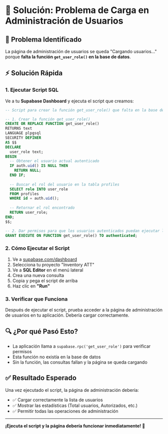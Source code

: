# 🔧 Solución: Problema de Carga en Administración de Usuarios

## 🎯 **Problema Identificado**
La página de administración de usuarios se queda "Cargando usuarios..." porque **falta la función `get_user_role()` en la base de datos**.

## ⚡ **Solución Rápida**

### 1. **Ejecutar Script SQL**
Ve a tu **Supabase Dashboard** y ejecuta el script que creamos:

```sql
-- Script para crear la función get_user_role() que falta en la base de datos

-- 1. Crear la función get_user_role()
CREATE OR REPLACE FUNCTION get_user_role()
RETURNS text
LANGUAGE plpgsql
SECURITY DEFINER
AS $$
DECLARE
  user_role text;
BEGIN
  -- Obtener el usuario actual autenticado
  IF auth.uid() IS NULL THEN
    RETURN NULL;
  END IF;
  
  -- Buscar el rol del usuario en la tabla profiles
  SELECT role INTO user_role
  FROM profiles
  WHERE id = auth.uid();
  
  -- Retornar el rol encontrado
  RETURN user_role;
END;
$$;

-- 2. Dar permisos para que los usuarios autenticados puedan ejecutar la función
GRANT EXECUTE ON FUNCTION get_user_role() TO authenticated;
```

### 2. **Cómo Ejecutar el Script**
1. Ve a [supabase.com/dashboard](https://supabase.com/dashboard)
2. Selecciona tu proyecto "Inventory ATT"
3. Ve a **SQL Editor** en el menú lateral
4. Crea una nueva consulta
5. Copia y pega el script de arriba
6. Haz clic en **"Run"**

### 3. **Verificar que Funciona**
Después de ejecutar el script, prueba acceder a la página de administración de usuarios en tu aplicación. Debería cargar correctamente.

## 🔍 **¿Por qué Pasó Esto?**
- La aplicación llama a `supabase.rpc('get_user_role')` para verificar permisos
- Esta función no existía en la base de datos
- Sin la función, las consultas fallan y la página se queda cargando

## ✅ **Resultado Esperado**
Una vez ejecutado el script, la página de administración debería:
- ✅ Cargar correctamente la lista de usuarios
- ✅ Mostrar las estadísticas (Total usuarios, Autorizados, etc.)
- ✅ Permitir todas las operaciones de administración

---

**¡Ejecuta el script y la página debería funcionar inmediatamente! 🚀**
